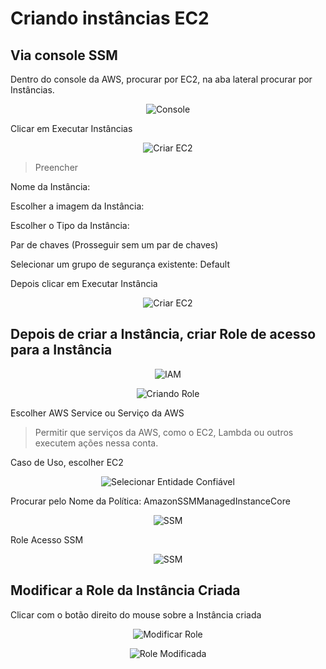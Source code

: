 # Criando instâncias EC2

## Via console SSM

Dentro do console da AWS, procurar por EC2, na aba lateral procurar por Instâncias.

<div align="center">

![Console](../../images/instancias.png)

</div>

Clicar em Executar Instâncias

<div align="center">

![Criar EC2](../../images/criar-ec2.png)

</div>

> Preencher

Nome da Instância: 

Escolher a imagem da Instância:

Escolher o Tipo da Instância:

Par de chaves (Prosseguir sem um par de chaves)

Selecionar um grupo de segurança existente: Default

Depois clicar em Executar Instância

<div align="center">

![Criar EC2](../../images/exito.png)

</div>

## Depois de criar a Instância, criar Role de acesso para a Instância

<div align="center">

![IAM](../../images/iam2.png)

![Criando Role](../../images/criando-role.png)

</div>

Escolher AWS Service ou Serviço da AWS

> Permitir que serviços da AWS, como o EC2, Lambda ou outros executem ações nessa conta.

Caso de Uso, escolher EC2 <NEXT>

<div align="center">

![Selecionar Entidade Confiável](../../images/entidade.png)

</div>

Procurar pelo Nome da Política: AmazonSSMManagedInstanceCore

<div align="center">

![SSM](../../images/ssm.png)

</div>

Role Acesso SSM

<div align="center">

![SSM](../../images/role.png)

</div>

## Modificar a Role da Instância Criada

Clicar com o botão direito do mouse sobre a Instância criada

<div align="center">

![Modificar Role](../../images/modificar-role-iam.png)

![Role Modificada ](../../images/role-modificada.png)

</div>




